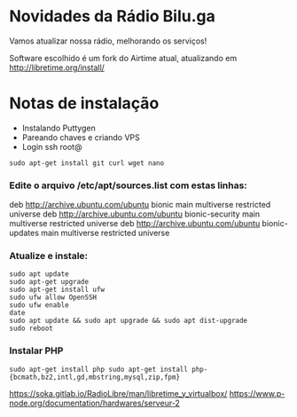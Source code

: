 <!-- TITLE: Nova Web Rádio -->
<!-- SUBTITLE: Uma nova web rádio -->


# Novidades da Rádio Bilu.ga

Vamos atualizar nossa rádio, melhorando os serviços!

Software escolhido é um fork do Airtime atual, atualizando em http://libretime.org/install/

# Notas de instalação

* Instalando Puttygen
* Pareando chaves e criando VPS
* Login ssh root@

`sudo apt-get install git curl wget nano`

### Edite o arquivo /etc/apt/sources.list com estas linhas:
deb http://archive.ubuntu.com/ubuntu bionic main multiverse restricted universe
deb http://archive.ubuntu.com/ubuntu bionic-security main multiverse restricted universe
deb http://archive.ubuntu.com/ubuntu bionic-updates main multiverse restricted universe

### Atualize e instale:

```text
sudo apt update
sudo apt-get upgrade
sudo apt-get install ufw
sudo ufw allow OpenSSH
sudo ufw enable
date
sudo apt update && sudo apt upgrade && sudo apt dist-upgrade
sudo reboot
```




### Instalar PHP
`sudo apt-get install php
sudo apt-get install php-{bcmath,bz2,intl,gd,mbstring,mysql,zip,fpm}`

https://soka.gitlab.io/RadioLibre/man/libretime_y_virtualbox/
https://www.p-node.org/documentation/hardwares/serveur-2
